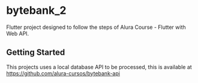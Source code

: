 # bytebank_2

Flutter project designed to follow the steps of Alura Course - Flutter with Web API.

## Getting Started

This projects uses a local database API to be processed, this is available at https://github.com/alura-cursos/bytebank-api


